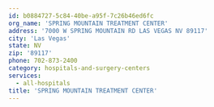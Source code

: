 ```yaml
---
id: b0884727-5c84-40be-a95f-7c26b46ed6fc
org_name: 'SPRING MOUNTAIN TREATMENT CENTER'
address: '7000 W SPRING MOUNTAIN RD LAS VEGAS NV 89117'
city: 'Las Vegas'
state: NV
zip: '89117'
phone: 702-873-2400
category: hospitals-and-surgery-centers
services:
  - all-hospitals
title: 'SPRING MOUNTAIN TREATMENT CENTER'
---
```

